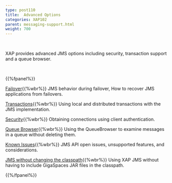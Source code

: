 ```yaml
---
type: post110
title:  Advanced Options
categories: XAP102
parent: messaging-support.html
weight: 700
---
```


<br>

XAP provides advanced JMS options including security, transaction support and a queue browser.

<br>

{{%fpanel%}}

[Failover](./jms-failover.html){{%wbr%}}
JMS behavior during failover, How to recover JMS applications from failovers.

[Transactions](./jms-transactions-in-gigaspaces.html){{%wbr%}}
Using local and distributed transactions with the JMS implementation.

[Security](./jms-user-security.html){{%wbr%}}
Obtaining connections using client authentication.

[Queue Browser](./jms-queue-browser.html){{%wbr%}}
Using the QueueBrowser to examine messages in a queue without deleting them.

[Known Issues](./jms-known-issues-and-considerations.html){{%wbr%}}
JMS API open issues, unsupported features, and considerations.

[JMS without changing the classpath](./jms-without-changing-the-classpath.html){{%wbr%}}
Using XAP JMS without having to include GigaSpaces JAR files in the classpath.

{{%/fpanel%}}





